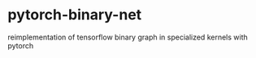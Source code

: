 # pytorch-binary-net
reimplementation of tensorflow binary graph in specialized kernels with pytorch

